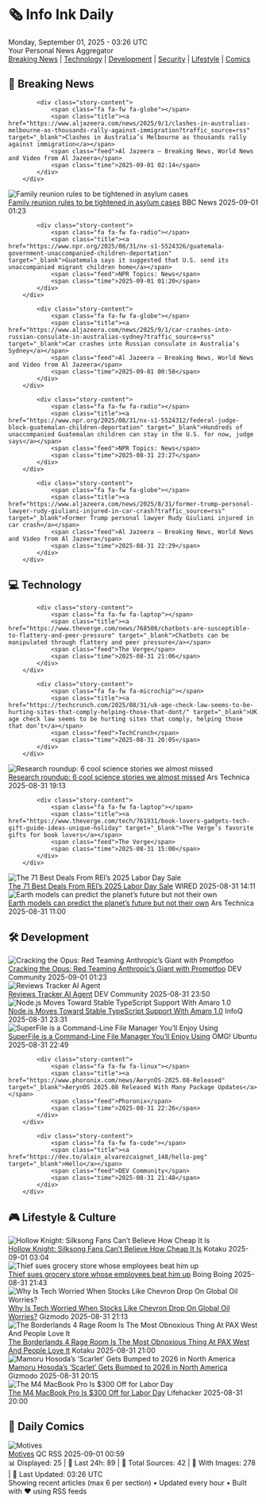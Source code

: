 <!-- Processing 54 RSS feeds at 2025-09-01 03:26:14 UTC -->
<!-- Processing: Penny Arcade -->
<!-- Processing: Poorly Drawn Lines -->
<!-- Processing: Cyanide & Happiness -->
<!-- Processing: Questionable Content -->
<!-- Processing: Girl Genius -->
<!-- Processing: CNN Breaking News -->
<!-- Processing: BBC World News -->
<!-- Processing: NPR News -->
<!-- Processing: Reuters Top News -->
<!-- Processing: Associated Press Breaking -->
<!-- Processing: ABC News Breaking -->
<!-- Processing: Guardian World News -->
<!-- Processing: TechCrunch -->
<!-- Processing: Ars Technica -->
<!-- Processing: O'Reilly Radar -->
<!-- Processing: Lobsters Python -->
<!-- Processing: Hacker News -->
<!-- Processing: It's FOSS -->
<!-- Processing: DistroWatch -->
<!-- Processing: GitHub Blog -->
<!-- Processing: GitLab Blog -->
<!-- Processing: Martin Fowler -->
<!-- Processing: Coding Horror -->
<!-- Processing: The Pragmatic Engineer -->
<!-- Processing: Lifehacker -->
<!-- Processing: Kotaku -->
<!-- Generated 3 new posts out of 26 feeds processed -->
<div class="newspaper-header">
    <h1 class="newspaper-title">🗞️ Info Ink Daily</h1>
    <div class="newspaper-date">Monday, September 01, 2025 - 03:26 UTC</div>
    <div class="newspaper-subtitle">Your Personal News Aggregator</div>
</div>

<div class="newspaper-nav">
    <a href="#breaking">Breaking News</a> |
    <a href="#tech">Technology</a> |
    <a href="#dev">Development</a> |
    <a href="#security">Security</a> |
    <a href="#lifestyle">Lifestyle</a> |
    <a href="#webcomics">Comics</a>
</div>

<div class="news-section breaking-news" id="breaking">
<h2 class="section-header">🚨 Breaking News</h2>
<div class="stories-container">
<div class="story">
            
            <div class="story-content">
                <span class="fa fa-fw fa-globe"></span>
                <span class="title"><a href="https://www.aljazeera.com/news/2025/9/1/clashes-in-australias-melbourne-as-thousands-rally-against-immigration?traffic_source=rss" target="_blank">Clashes in Australia’s Melbourne as thousands rally against immigration</a></span>
                <span class="feed">Al Jazeera – Breaking News, World News and Video from Al Jazeera</span>
                <span class="time">2025-09-01 02:14</span>
            </div>
        </div>
<div class="story">
            <img src="https://ichef.bbci.co.uk/ace/standard/240/cpsprodpb/4d4c/live/4543dd90-8695-11f0-9e03-99ad5cbcdd73.jpg" alt="Family reunion rules to be tightened in asylum cases" class="story-image" loading="lazy" onerror="this.style.display='none'">
            <div class="story-content">
                <span class="fa fa-fw fa-flag"></span>
                <span class="title"><a href="https://www.bbc.com/news/articles/c626p66d6jxo?at_medium=RSS&at_campaign=rss" target="_blank">Family reunion rules to be tightened in asylum cases</a></span>
                <span class="feed">BBC News</span>
                <span class="time">2025-09-01 01:23</span>
            </div>
        </div>
<div class="story">
            
            <div class="story-content">
                <span class="fa fa-fw fa-radio"></span>
                <span class="title"><a href="https://www.npr.org/2025/08/31/nx-s1-5524326/guatemala-government-unaccompanied-children-deportation" target="_blank">Guatemala says it suggested that U.S. send its unaccompanied migrant children home</a></span>
                <span class="feed">NPR Topics: News</span>
                <span class="time">2025-09-01 01:20</span>
            </div>
        </div>
<div class="story">
            
            <div class="story-content">
                <span class="fa fa-fw fa-globe"></span>
                <span class="title"><a href="https://www.aljazeera.com/news/2025/9/1/car-crashes-into-russian-consulate-in-australias-sydney?traffic_source=rss" target="_blank">Car crashes into Russian consulate in Australia’s Sydney</a></span>
                <span class="feed">Al Jazeera – Breaking News, World News and Video from Al Jazeera</span>
                <span class="time">2025-09-01 00:58</span>
            </div>
        </div>
<div class="story">
            
            <div class="story-content">
                <span class="fa fa-fw fa-radio"></span>
                <span class="title"><a href="https://www.npr.org/2025/08/31/nx-s1-5524312/federal-judge-block-guatemalan-children-deportation" target="_blank">Hundreds of unaccompanied Guatemalan children can stay in the U.S. for now, judge says</a></span>
                <span class="feed">NPR Topics: News</span>
                <span class="time">2025-08-31 23:27</span>
            </div>
        </div>
<div class="story">
            
            <div class="story-content">
                <span class="fa fa-fw fa-globe"></span>
                <span class="title"><a href="https://www.aljazeera.com/news/2025/8/31/former-trump-personal-lawyer-rudy-giuliani-injured-in-car-crash?traffic_source=rss" target="_blank">Former Trump personal lawyer Rudy Giuliani injured in car crash</a></span>
                <span class="feed">Al Jazeera – Breaking News, World News and Video from Al Jazeera</span>
                <span class="time">2025-08-31 22:29</span>
            </div>
        </div>
</div>
</div>
<div class="news-section tech-news" id="tech">
<h2 class="section-header">💻 Technology</h2>
<div class="stories-container">
<div class="story">
            
            <div class="story-content">
                <span class="fa fa-fw fa-laptop"></span>
                <span class="title"><a href="https://www.theverge.com/news/768508/chatbots-are-susceptible-to-flattery-and-peer-pressure" target="_blank">Chatbots can be manipulated through flattery and peer pressure</a></span>
                <span class="feed">The Verge</span>
                <span class="time">2025-08-31 21:06</span>
            </div>
        </div>
<div class="story">
            
            <div class="story-content">
                <span class="fa fa-fw fa-microchip"></span>
                <span class="title"><a href="https://techcrunch.com/2025/08/31/uk-age-check-law-seems-to-be-hurting-sites-that-comply-helping-those-that-dont/" target="_blank">UK age check law seems to be hurting sites that comply, helping those that don’t</a></span>
                <span class="feed">TechCrunch</span>
                <span class="time">2025-08-31 20:05</span>
            </div>
        </div>
<div class="story">
            <img src="https://cdn.arstechnica.net/wp-content/uploads/2025/08/turin1-500x500.jpg" alt="Research roundup: 6 cool science stories we almost missed" class="story-image" loading="lazy" onerror="this.style.display='none'">
            <div class="story-content">
                <span class="fa fa-fw fa-cog"></span>
                <span class="title"><a href="https://arstechnica.com/science/2025/08/research-roundup-6-cool-science-stories-we-almost-missed-2/" target="_blank">Research roundup: 6 cool science stories we almost missed</a></span>
                <span class="feed">Ars Technica</span>
                <span class="time">2025-08-31 19:13</span>
            </div>
        </div>
<div class="story">
            
            <div class="story-content">
                <span class="fa fa-fw fa-laptop"></span>
                <span class="title"><a href="https://www.theverge.com/tech/761931/book-lovers-gadgets-tech-gift-guide-ideas-unique-holiday" target="_blank">The Verge’s favorite gifts for book lovers</a></span>
                <span class="feed">The Verge</span>
                <span class="time">2025-08-31 15:00</span>
            </div>
        </div>
<div class="story">
            <img src="https://media.wired.com/photos/68a66e69d3699f0e9647c9e6/master/pass/The%20Best%20Deals%20From%20REI%E2%80%99s%202025%20Labor%20Day%20Sale.png" alt="The 71 Best Deals From REI’s 2025 Labor Day Sale" class="story-image" loading="lazy" onerror="this.style.display='none'">
            <div class="story-content">
                <span class="fa fa-fw fa-bolt"></span>
                <span class="title"><a href="https://www.wired.com/story/best-rei-labor-day-sale-deals-2025/" target="_blank">The 71 Best Deals From REI’s 2025 Labor Day Sale</a></span>
                <span class="feed">WIRED</span>
                <span class="time">2025-08-31 14:11</span>
            </div>
        </div>
<div class="story">
            <img src="https://cdn.arstechnica.net/wp-content/uploads/2025/08/GettyImages-1334810601-500x500.jpg" alt="Earth models can predict the planet’s future but not their own" class="story-image" loading="lazy" onerror="this.style.display='none'">
            <div class="story-content">
                <span class="fa fa-fw fa-cog"></span>
                <span class="title"><a href="https://arstechnica.com/science/2025/08/earth-models-can-predict-the-planets-future-but-not-their-own/" target="_blank">Earth models can predict the planet’s future but not their own</a></span>
                <span class="feed">Ars Technica</span>
                <span class="time">2025-08-31 11:00</span>
            </div>
        </div>
</div>
</div>
<div class="news-section dev-news" id="dev">
<h2 class="section-header">🛠️ Development</h2>
<div class="stories-container">
<div class="story">
            <img src="https://media2.dev.to/dynamic/image/width=800%2Cheight=%2Cfit=scale-down%2Cgravity=auto%2Cformat=auto/https%3A%2F%2Fdev-to-uploads.s3.amazonaws.com%2Fuploads%2Farticles%2F7z2qwah52v4ctuy2q4ym.png" alt="Cracking the Opus: Red Teaming Anthropic’s Giant with Promptfoo" class="story-image" loading="lazy" onerror="this.style.display='none'">
            <div class="story-content">
                <span class="fa fa-fw fa-code"></span>
                <span class="title"><a href="https://dev.to/ayush7614/cracking-the-opus-red-teaming-anthropics-giant-with-promptfoo-jj8" target="_blank">Cracking the Opus: Red Teaming Anthropic’s Giant with Promptfoo</a></span>
                <span class="feed">DEV Community</span>
                <span class="time">2025-09-01 01:23</span>
            </div>
        </div>
<div class="story">
            <img src="https://media2.dev.to/dynamic/image/width=800%2Cheight=%2Cfit=scale-down%2Cgravity=auto%2Cformat=auto/https%3A%2F%2Fdev-to-uploads.s3.amazonaws.com%2Fuploads%2Farticles%2Fj05vn3ppzesszh6dwr0w.png" alt="Reviews Tracker AI Agent" class="story-image" loading="lazy" onerror="this.style.display='none'">
            <div class="story-content">
                <span class="fa fa-fw fa-code"></span>
                <span class="title"><a href="https://dev.to/msniezynski/reviews-tracker-ai-agent-25ki" target="_blank">Reviews Tracker AI Agent</a></span>
                <span class="feed">DEV Community</span>
                <span class="time">2025-08-31 23:50</span>
            </div>
        </div>
<div class="story">
            <img src="https://www.infoq.com/styles/static/images/logo/logo_bigger.jpg" alt="Node.js Moves Toward Stable TypeScript Support With Amaro 1.0" class="story-image" loading="lazy" onerror="this.style.display='none'">
            <div class="story-content">
                <span class="fa fa-fw fa-info-circle"></span>
                <span class="title"><a href="https://www.infoq.com/news/2025/08/node-amaro-stable-ts-support/?utm_campaign=infoq_content&utm_source=infoq&utm_medium=feed&utm_term=global" target="_blank">Node.js Moves Toward Stable TypeScript Support With Amaro 1.0</a></span>
                <span class="feed">InfoQ</span>
                <span class="time">2025-08-31 23:31</span>
            </div>
        </div>
<div class="story">
            <img src="https://i0.wp.com/www.omgubuntu.co.uk/wp-content/uploads/2025/09/superfile-thumb.jpg?resize=406%2C232&amp;ssl=1" alt="SuperFile is a Command-Line File Manager You’ll Enjoy Using" class="story-image" loading="lazy" onerror="this.style.display='none'">
            <div class="story-content">
                <span class="fa fa-fw fa-ubuntu"></span>
                <span class="title"><a href="https://www.omgubuntu.co.uk/2025/08/superfile-terminal-file-manager-linux-ubuntu" target="_blank">SuperFile is a Command-Line File Manager You’ll Enjoy Using</a></span>
                <span class="feed">OMG! Ubuntu</span>
                <span class="time">2025-08-31 22:49</span>
            </div>
        </div>
<div class="story">
            
            <div class="story-content">
                <span class="fa fa-fw fa-linux"></span>
                <span class="title"><a href="https://www.phoronix.com/news/AerynOS-2025.08-Released" target="_blank">AerynOS 2025.08 Released With Many Package Updates</a></span>
                <span class="feed">Phoronix</span>
                <span class="time">2025-08-31 22:26</span>
            </div>
        </div>
<div class="story">
            
            <div class="story-content">
                <span class="fa fa-fw fa-code"></span>
                <span class="title"><a href="https://dev.to/alain_alvarezcaignet_148/hello-peg" target="_blank">Hello</a></span>
                <span class="feed">DEV Community</span>
                <span class="time">2025-08-31 21:48</span>
            </div>
        </div>
</div>
</div>
<div class="news-section lifestyle-news" id="lifestyle">
<h2 class="section-header">🎮 Lifestyle & Culture</h2>
<div class="stories-container">
<div class="story">
            <img src="https://kotaku.com/app/uploads/2025/08/Screenshot-2025-08-31-7.36.02-PM.jpg" alt="Hollow Knight: Silksong Fans Can’t Believe How Cheap It Is" class="story-image" loading="lazy" onerror="this.style.display='none'">
            <div class="story-content">
                <span class="fa fa-fw fa-gamepad"></span>
                <span class="title"><a href="https://kotaku.com/silksong-when-release-live-price-hollow-knight-steam-2000621785" target="_blank">Hollow Knight: Silksong Fans Can’t Believe How Cheap It Is</a></span>
                <span class="feed">Kotaku</span>
                <span class="time">2025-09-01 03:04</span>
            </div>
        </div>
<div class="story">
            <img src="https://i0.wp.com/boingboing.net/wp-content/uploads/2025/08/Dinos-Grocery-Mart-as-it-appears-on-Google-Stre.jpg?fit=1080%2C648&amp;quality=60&amp;ssl=1" alt="Thief sues grocery store whose employees beat him up" class="story-image" loading="lazy" onerror="this.style.display='none'">
            <div class="story-content">
                <span class="fa fa-fw fa-arrow-right"></span>
                <span class="title"><a href="https://boingboing.net/2025/08/31/thief-sues-grocery-store-whose-employees-beat-him-up.html" target="_blank">Thief sues grocery store whose employees beat him up</a></span>
                <span class="feed">Boing Boing</span>
                <span class="time">2025-08-31 21:43</span>
            </div>
        </div>
<div class="story">
            <img src="https://gizmodo.com/app/uploads/2025/08/oil.jpg" alt="Why Is Tech Worried When Stocks Like Chevron Drop On Global Oil Worries?" class="story-image" loading="lazy" onerror="this.style.display='none'">
            <div class="story-content">
                <span class="fa fa-fw fa-computer"></span>
                <span class="title"><a href="https://gizmodo.com/why-does-tech-follow-oil-markets-2000650975" target="_blank">Why Is Tech Worried When Stocks Like Chevron Drop On Global Oil Worries?</a></span>
                <span class="feed">Gizmodo</span>
                <span class="time">2025-08-31 21:13</span>
            </div>
        </div>
<div class="story">
            <img src="https://kotaku.com/app/uploads/2025/08/1000019580-e1756673991753.jpg" alt="The Borderlands 4 Rage Room Is The Most Obnoxious Thing At PAX West And People Love It" class="story-image" loading="lazy" onerror="this.style.display='none'">
            <div class="story-content">
                <span class="fa fa-fw fa-gamepad"></span>
                <span class="title"><a href="https://kotaku.com/borderlands-4-pax-west-rage-room-gearbox-2000621767" target="_blank">The Borderlands 4 Rage Room Is The Most Obnoxious Thing At PAX West And People Love It</a></span>
                <span class="feed">Kotaku</span>
                <span class="time">2025-08-31 21:00</span>
            </div>
        </div>
<div class="story">
            <img src="https://gizmodo.com/app/uploads/2025/08/Scarlet-Mamoru-Hosoda-Studio-Chizu-Sony-Pictures.jpg" alt="Mamoru Hosoda’s ‘Scarlet’ Gets Bumped to 2026 in North America" class="story-image" loading="lazy" onerror="this.style.display='none'">
            <div class="story-content">
                <span class="fa fa-fw fa-computer"></span>
                <span class="title"><a href="https://gizmodo.com/mamoru-hosodas-scarlet-gets-bumped-to-2026-in-north-america-2000651291" target="_blank">Mamoru Hosoda’s ‘Scarlet’ Gets Bumped to 2026 in North America</a></span>
                <span class="feed">Gizmodo</span>
                <span class="time">2025-08-31 20:15</span>
            </div>
        </div>
<div class="story">
            <img src="https://lifehacker.com/imagery/articles/01K400MEFRT75J4885VP4EVSFB/hero-image.jpg" alt="The M4 MacBook Pro Is $300 Off for Labor Day" class="story-image" loading="lazy" onerror="this.style.display='none'">
            <div class="story-content">
                <span class="fa fa-fw fa-life-ring"></span>
                <span class="title"><a href="https://lifehacker.com/tech/m4-macbook-pro-labor-day-2025?utm_medium=RSS" target="_blank">The M4 MacBook Pro Is $300 Off for Labor Day</a></span>
                <span class="feed">Lifehacker</span>
                <span class="time">2025-08-31 20:00</span>
            </div>
        </div>
</div>
</div>
<div class="news-section webcomics-section" id="webcomics">
<h2 class="section-header">🎨 Daily Comics</h2>
<div class="stories-container">
<div class="story">
            <img src="http://www.questionablecontent.net/comics/5647.png" alt="Motives" class="story-image" loading="lazy" onerror="this.style.display='none'">
            <div class="story-content">
                <span class="fa fa-fw fa-music"></span>
                <span class="title"><a href="http://questionablecontent.net/view.php?comic=5647" target="_blank">Motives</a></span>
                <span class="feed">QC RSS</span>
                <span class="time">2025-09-01 00:59</span>
            </div>
        </div>
</div>
</div>

<div class="newspaper-footer">
    <div class="stats">
        📊 Displayed: 25 | 📅 Last 24h: 89 | 📡 Total Sources: 42 | 📸 With Images: 278 |
        🔄 Last Updated: 03:26 UTC
    </div>
    <div class="footer-note">
        Showing recent articles (max 6 per section) • Updated every hour • Built with ❤️ using RSS feeds
    </div>
</div>
